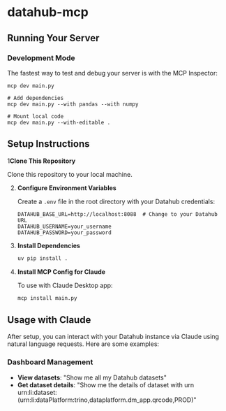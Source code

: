 # datahub-mcp


## Running Your Server
### Development Mode
The fastest way to test and debug your server is with the MCP Inspector:

```shell
mcp dev main.py

# Add dependencies
mcp dev main.py --with pandas --with numpy

# Mount local code
mcp dev main.py --with-editable .
```

## Setup Instructions


1**Clone This Repository**

   Clone this repository to your local machine.

2. **Configure Environment Variables**

   Create a `.env` file in the root directory with your Datahub credentials:
   ```
   DATAHUB_BASE_URL=http://localhost:8088  # Change to your Datahub URL
   DATAHUB_USERNAME=your_username
   DATAHUB_PASSWORD=your_password
   ```

3. **Install Dependencies**

   ```bash
   uv pip install .
   ```

4. **Install MCP Config for Claude**

   To use with Claude Desktop app:
   ```bash
   mcp install main.py
   ```

## Usage with Claude

After setup, you can interact with your Datahub instance via Claude using natural language requests. Here are some examples:

### Dashboard Management

- **View datasets**: "Show me all my Datahub datasets"
- **Get dataset details**: "Show me the details of dataset with urn urn:li:dataset:(urn:li:dataPlatform:trino,dataplatform.dm_app.qrcode,PROD)"
